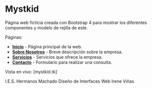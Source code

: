 # Mystkid
Página web ficticia creada con Bootstrap 4 para mostrar los diferentes componentes y modelo de rejilla de este.

Páginas:
+ **[Inicio](index.html)** - Página principal de la web.
+ **[Sobre Nosotros](sobre.html)** - Breve descripción sobre la empresa.
+ **[Servicios](servicios.html)** - Servicios que ofrece la empresa.
+ **[Contacto](contacto.html)** - Formulario para realizar una consulta.

Vista en vivo: [mystkid.tk]

I.E.S. Hermanos Machado
Diseño de Interfaces Web
Irene Viñas
